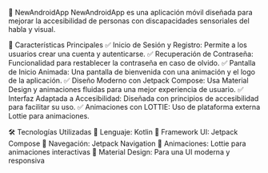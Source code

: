 📱 NewAndroidApp
NewAndroidApp es una aplicación móvil diseñada para mejorar la accesibilidad de personas con discapacidades sensoriales del habla y visual. 

🚀 Características Principales
✅ Inicio de Sesión y Registro: Permite a los usuarios crear una cuenta y autenticarse.
✅ Recuperación de Contraseña: Funcionalidad para restablecer la contraseña en caso de olvido.
✅ Pantalla de Inicio Animada: Una pantalla de bienvenida con una animación y el logo de la aplicación.
✅ Diseño Moderno con Jetpack Compose: Usa Material Design y animaciones fluidas para una mejor experiencia de usuario.
✅ Interfaz Adaptada a Accesibilidad: Diseñada con principios de accesibilidad para facilitar su uso.
✅ Animaciones con LOTTIE: Uso de plataforma externa Lottie para animaciones.

🛠️ Tecnologías Utilizadas
📌 Lenguaje: Kotlin
📌 Framework UI: Jetpack Compose
📌 Navegación: Jetpack Navigation
📌 Animaciones: Lottie para animaciones interactivas
📌 Material Design: Para una UI moderna y responsiva
